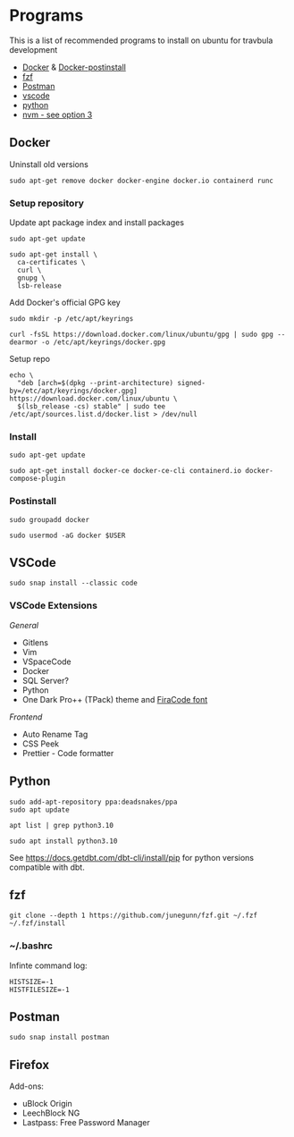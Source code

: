 # Programs

This is a list of recommended programs to install on ubuntu for travbula development

* [Docker](https://docs.docker.com/engine/install/ubuntu/) & [Docker-postinstall](https://docs.docker.com/engine/install/linux-postinstall/)
* [fzf](https://github.com/junegunn/fzf)
* [Postman](https://linuxize.com/post/how-to-install-postman-on-ubuntu-20-04/)
* [vscode](https://linuxize.com/post/how-to-install-visual-studio-code-on-ubuntu-20-04/)
* [python](https://cloudbytes.dev/snippets/upgrade-python-to-latest-version-on-ubuntu-linux)
* [nvm - see option 3](https://www.digitalocean.com/community/tutorials/how-to-install-node-js-on-ubuntu-20-04)

## Docker

Uninstall old versions

```
sudo apt-get remove docker docker-engine docker.io containerd runc
```

### Setup repository

Update apt package index and install packages

```
sudo apt-get update

sudo apt-get install \
  ca-certificates \
  curl \
  gnupg \
  lsb-release
```

Add Docker's official GPG key

```
sudo mkdir -p /etc/apt/keyrings

curl -fsSL https://download.docker.com/linux/ubuntu/gpg | sudo gpg --dearmor -o /etc/apt/keyrings/docker.gpg
```

Setup repo

```
echo \
  "deb [arch=$(dpkg --print-architecture) signed-by=/etc/apt/keyrings/docker.gpg] https://download.docker.com/linux/ubuntu \
  $(lsb_release -cs) stable" | sudo tee /etc/apt/sources.list.d/docker.list > /dev/null
```

### Install

```
sudo apt-get update

sudo apt-get install docker-ce docker-ce-cli containerd.io docker-compose-plugin
```

### Postinstall

```
sudo groupadd docker
```

```
sudo usermod -aG docker $USER
```

## VSCode

```
sudo snap install --classic code
```

### VSCode Extensions

*General*

* Gitlens
* Vim
* VSpaceCode
* Docker
* SQL Server?
* Python
* One Dark Pro++ (TPack) theme and [FiraCode font](https://github.com/tonsky/FiraCode)

*Frontend*

* Auto Rename Tag
* CSS Peek
* Prettier - Code formatter

## Python

```
sudo add-apt-repository ppa:deadsnakes/ppa
sudo apt update
```

```
apt list | grep python3.10
```

```
sudo apt install python3.10
```

See https://docs.getdbt.com/dbt-cli/install/pip for python versions compatible with dbt.

## fzf

```
git clone --depth 1 https://github.com/junegunn/fzf.git ~/.fzf
~/.fzf/install
```

### ~/.bashrc

Infinte command log:

```
HISTSIZE=-1
HISTFILESIZE=-1
```

## Postman

```
sudo snap install postman
```

## Firefox

Add-ons:

* uBlock Origin
* LeechBlock NG
* Lastpass: Free Password Manager
